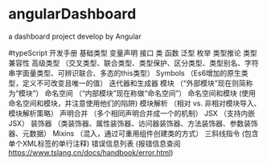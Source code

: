# angularDashboard
a dashboard project develop by Angular

#typeScript 开发手册
 基础类型
 变量声明
 接口
 类
 函数
 泛型
 枚举
 类型推论
 类型兼容性
 高级类型 （交叉类型、联合类型、类型保护、区分类型、类型别名、字符串字面量类型、可辨识联合、多态的this类型）
 Symbols  （Es6增加的原生类型，定义不可改变且唯一的值）
 迭代器和生成器
 模块 （“外部模块”现在则简称为“模块”）
 命名空间  （“内部模块”现在称做“命名空间”）
 命名空间和模块 (使用命名空间和模块，并注意使用他们的陷阱)
 模块解析 （相对 vs. 非相对模块导入、 模块解析策略）
 声明合并  （多个相同声明合并成一个的机制）
 JSX  （支持内嵌JSX）
 装饰器 （类装饰器、属性装饰器、访问器装饰器、方法装饰器、参数装饰器、元数据）
 Mixins （混入，通过可重用组件创建类的方式）
 三斜线指令 (包含单个XML标签的单行注释)
 错误信息列表 (报错信息查阅 https://www.tslang.cn/docs/handbook/error.html)
